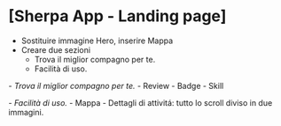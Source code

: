 # [Sherpa App - Landing page]

- Sostituire immagine Hero, inserire Mappa
- Creare due sezioni 
	- Trova il miglior compagno per te.
	- Facilità di uso.

*- Trova il miglior compagno per te.*
	- Review
	- Badge
	- Skill

*- Facilità di uso.*
	- Mappa 
	- Dettagli di attivitá: tutto lo scroll diviso in due immagini.
